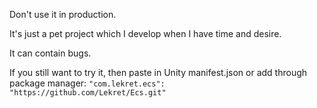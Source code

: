 Don't use it in production. 

It's just a pet project which I develop when I have time and desire.

It can contain bugs.

If you still want to try it, then paste in Unity manifest.json or add through package manager:
```"com.lekret.ecs": "https://github.com/Lekret/Ecs.git"```
